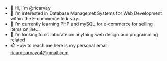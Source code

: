 - 👋 Hi, I’m @ricarvay
- 👀 I’m interested in Database Managemet Systems for Web Development within the E-commerce Industry....
- 🌱 I’m currently learning PHP and mySQL for e-commerce for selling items online...
- 💞️ I’m looking to collaborate on anything web design and programming related
- 📫 How to reach me here is my personal email: ricardoarvayo4@gmail.com

<!---
ricarvay/ricarvay is a ✨ special ✨ repository because its `README.md` (this file) appears on your GitHub profile.
You can click the Preview link to take a look at your changes.
--->
